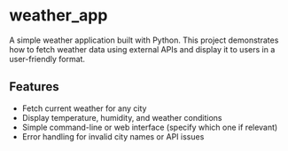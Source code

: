 # weather_app

A simple weather application built with Python. This project demonstrates how to fetch weather data using external APIs and display it to users in a user-friendly format.

## Features

- Fetch current weather for any city
- Display temperature, humidity, and weather conditions
- Simple command-line or web interface (specify which one if relevant)
- Error handling for invalid city names or API issues
